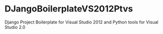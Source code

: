 DJangoBoilerplateVS2012Ptvs
===========================

Django Project Boilerplate for Visual Studio 2012 and Python tools for Visual Studio 2.0

